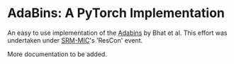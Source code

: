 # AdaBins: A PyTorch Implementation

An easy to use implementation of the [Adabins](https://arxiv.org/abs/2011.14141) by Bhat et al.
This effort was undertaken under [SRM-MIC](https://github.com/srm-mic)'s 'ResCon' event.

More documentation to be added.
